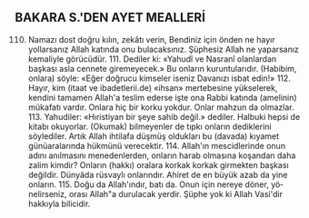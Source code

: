 ## BAKARA S.'DEN AYET MEALLERİ

110. Namazı dost doğru kılın, zekâtı verin, Bendiniz için önden ne hayır yollarsanız Allah katında onu bulacaksınız. Şüphesiz Allah ne yaparsanız kemaliyle görücüdür. 111. Dediler ki: «Yahudî ve Nasranî olanlardan başkası asla cennete giremeyecek.» Bu onların kurun­tularıdır. (Habibim, onlara) söyle: «Eğer doğ­rucu kimseler iseniz Davanızı isbat edin!» 112. Hayır, kim (itaat ve ibadetlerii.de) «ih­san» mertebesine yükselerek, kendini tama­men Allah'a teslim ederse işte ona Rabbi katında (amelinin) mükafatı vardır. Onlara hiç bir korku yokdur. Onlar mahzun da olmazlar. 113. Yahudiler: «Hıristiyan bir şeye sahib de­ğil.» dediler. Halbuki hepsi de kitabı okuyor­lar. (Okumak) bilmeyenler de tıpkı onların de­diklerini söylediler. Artık Allah ihtilafa düş­müş oldukları bu (davada) kıyamet günüaralarında hükmünü verecektir. 114. Allah'ın mescidlerinde onun adını anılmasını menedenlerden, onların harab olmasına koşandan daha zalim kimdir? Onların (hakkı) oralara korkak korkak girmekten başkası değildir. Dünyâda rüsvaylı onlarındır. Ahiret de en bü­yük azab da yine onların. 115. Doğu da Al­lah'ındır, batı da. Onun için nereye döner, yö­nelirseniz, orası Allah"a durulacak yerdir. Şüphe yok ki Allah Vasi'dir hakkıyla bilicidir.
